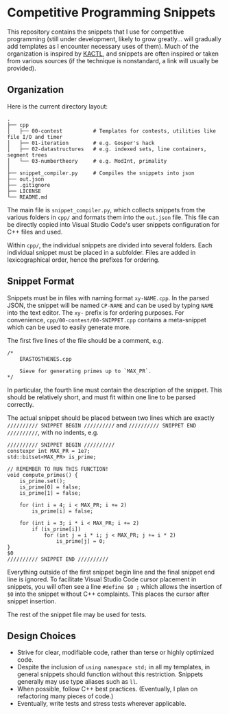 # Competitive Programming Snippets

This repository contains the snippets that I use for competitive programming (still under development, likely to grow greatly... will gradually add templates as I encounter necessary uses of them). Much of the organization is inspired by [KACTL](https://github.com/kth-competitive-programming/kactl), and snippets are often inspired or taken from various sources (if the technique is nonstandard, a link will usually be provided).

## Organization

Here is the current directory layout:

    .
    ├── cpp
    │   ├── 00-contest          # Templates for contests, utilities like file I/O and timer
    │   ├── 01-iteration        # e.g. Gosper's hack
    │   ├── 02-datastructures   # e.g. indexed sets, line containers, segment trees
    │   └── 03-numbertheory     # e.g. ModInt, primality
    │
    ├── snippet_compiler.py     # Compiles the snippets into json
    ├── out.json
    ├── .gitignore
    ├── LICENSE
    └── README.md

The main file is `snippet_compiler.py`, which collects snippets from the various folders in `cpp/` and formats them into the `out.json` file. This file can be directly copied into Visual Studio Code's user snippets configuration for C++ files and used.

Within `cpp/`, the individual snippets are divided into several folders. Each individual snippet must be placed in a subfolder. Files are added in lexicographical order, hence the prefixes for ordering.

## Snippet Format

Snippets must be in files with naming format `xy-NAME.cpp`. In the parsed JSON, the snippet will be named `CP-NAME` and can be used by typing `NAME` into the text editor. The `xy-` prefix is for ordering purposes. For convenience, `cpp/00-contest/00-SNIPPET.cpp` contains a meta-snippet which can be used to easily generate more.

The first five lines of the file should be a comment, e.g.

```
/*
    ERASTOSTHENES.cpp

    Sieve for generating primes up to `MAX_PR`.
*/
```

In particular, the fourth line must contain the description of the snippet. This should be relatively short, and must fit within one line to be parsed correctly.

The actual snippet should be placed between two lines which are exactly `////////// SNIPPET BEGIN //////////` and `////////// SNIPPET END //////////`, with no indents, e.g.

```
////////// SNIPPET BEGIN //////////
constexpr int MAX_PR = 1e7;
std::bitset<MAX_PR> is_prime;

// REMEMBER TO RUN THIS FUNCTION!
void compute_primes() {
    is_prime.set();
    is_prime[0] = false;
    is_prime[1] = false;

    for (int i = 4; i < MAX_PR; i += 2)
        is_prime[i] = false;

    for (int i = 3; i * i < MAX_PR; i += 2)
        if (is_prime[i])
            for (int j = i * i; j < MAX_PR; j += i * 2)
                is_prime[j] = 0;
}
$0
////////// SNIPPET END //////////
```

Everything outside of the first snippet begin line and the final snippet end line is ignored. To facilitate Visual Studio Code cursor placement in snippets, you will often see a line `#define $0 ;` which allows the insertion of `$0` into the snippet without C++ complaints. This places the cursor after snippet insertion.

The rest of the snippet file may be used for tests.

## Design Choices

* Strive for clear, modifiable code, rather than terse or highly optimized code.
* Despite the inclusion of `using namespace std;` in all my templates, in general snippets should function without this restriction. Snippets generally may use type aliases such as `ll`.
* When possible, follow C++ best practices. (Eventually, I plan on refactoring many pieces of code.)
* Eventually, write tests and stress tests wherever applicable.
